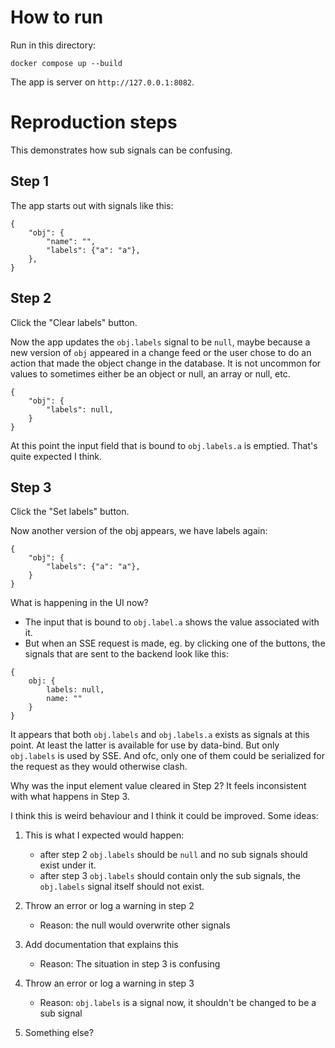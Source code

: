 # How to run

Run in this directory:

```
docker compose up --build
```

The app is server on `http://127.0.0.1:8082`.

# Reproduction steps

This demonstrates how sub signals can be confusing.

## Step 1

The app starts out with signals like this:

```
{
    "obj": {
        "name": "",
        "labels": {"a": "a"},
    },
}
```

## Step 2

Click the "Clear labels" button.

Now the app updates the `obj.labels` signal to be `null`, maybe because a new version of `obj` appeared in a change
feed or the user chose to do an action that made the object change in the database. It is not uncommon for values to
sometimes either be an object or null, an array or null, etc.

```
{
    "obj": {
        "labels": null,
    }
}
```

At this point the input field that is bound to `obj.labels.a` is emptied. That's quite expected I think.

## Step 3

Click the "Set labels" button.

Now another version of the obj appears, we have labels again:

```
{
    "obj": {
        "labels": {"a": "a"},
    }
}
```

What is happening in the UI now?

- The input that is bound to `obj.label.a` shows the value associated with it.
- But when an SSE request is made, eg. by clicking one of the buttons, the signals that are sent to the backend look like 
  this:

```
{
    obj: {
        labels: null,
        name: ""
    }
}
```

It appears that both `obj.labels` and `obj.labels.a` exists as signals at this point. At least the latter is
available for use by data-bind. But only `obj.labels` is used by SSE. And ofc, only one of them could be serialized for
the request as they would otherwise clash.

Why was the input element value cleared in Step 2? It feels inconsistent with what happens in Step 3.

I think this is weird behaviour and I think it could be improved. Some ideas:

1. This is what I expected would happen:
   - after step 2 `obj.labels` should be `null` and no sub signals should exist under it.
   - after step 3 `obj.labels` should contain only the sub signals, the `obj.labels` signal itself should not exist.

2. Throw an error or log a warning in step 2
   - Reason: the null would overwrite other signals

3. Add documentation that explains this
   - Reason: The situation in step 3 is confusing

4. Throw an error or log a warning in step 3
   - Reason: `obj.labels` is a signal now, it shouldn't be changed to be a sub signal

5. Something else?

